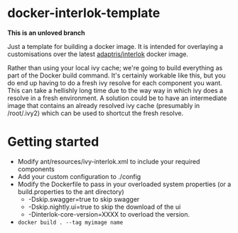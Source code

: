 # docker-interlok-template

__This is an unloved branch__

Just a template for building a docker image. It is intended for overlaying a customisations over the latest [adaptris/interlok](https://hub.docker.com/r/adaptris/interlok/) docker image.

Rather than using your local ivy cache; we're going to build everything as part of the Docker build command. It's certainly workable like this, but you do end up having to do a fresh ivy resolve for each component you want. This can take a hellishly long time due to the way way in which ivy does a resolve in a fresh environment. A solution could be to have an intermediate image that contains an already resolved ivy cache (presumably in /root/.ivy2) which can be used to shortcut the fresh resolve.

# Getting started

* Modify ant/resources/ivy-interlok.xml to include your required components
* Add your custom configuration to ./config
* Modify the Dockerfile to pass in your overloaded system properties (or a build.properties to the ant directory)
  * -Dskip.swagger=true to skip swagger
  * -Dskip.nightly.ui=true to skip the download of the ui
  * -Dinterlok-core-version=XXXX to overload the version.
* `docker build . --tag myimage name`


